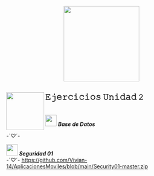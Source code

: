 
<p align="center">

  <img src="https://i.pinimg.com/originals/f4/ee/88/f4ee88f3d7e77cf42f98fc1a1845c4aa.gif" height="200" />
</p>


## 𝙴𝚓𝚎𝚛𝚌𝚒𝚌𝚒𝚘𝚜 𝚄𝚗𝚒𝚍𝚊𝚍 𝟸   <a href="https://github.com/sponsors/M0nica"><img align="left" width="100" height="100" src="https://i.pinimg.com/originals/c0/1a/cc/c01acc6f110e5956a1f7fdae92f60850.gif"></a>



<br><img src="https://media.giphy.com/media/ObNTw8Uzwy6KQ/giphy.gif" width="30px">&nbsp;***Base de Datos***

-`♡´- <br>


<img src="https://media.giphy.com/media/ObNTw8Uzwy6KQ/giphy.gif" width="30px">&nbsp;***Seguridad 01***
<br>
-`♡´- https://github.com/Vivian-14/AplicacionesMoviles/blob/main/Security01-master.zip <br>

